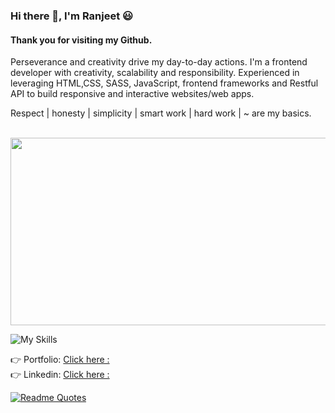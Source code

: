 ### Hi there 👋, I'm Ranjeet 😃
#### Thank you for visiting my Github.

Perseverance and creativity drive my day-to-day actions. I'm a frontend developer with creativity, scalability and responsibility. Experienced in leveraging HTML,CSS, SASS, JavaScript, frontend frameworks and Restful API to build responsive and interactive websites/web apps. 

Respect | honesty | simplicity | smart work | hard work | ~ are my basics.

<br>
  <img src="https://media.giphy.com/media/dWesBcTLavkZuG35MI/giphy.gif" style=" height: 300px; object-fit: fill;" width="600" height="auto"/>
<br>

![My Skills](https://skillicons.dev/icons?i=angular,vue,react,ts,js,html,jquery,materialui,scss,css,bootstrap,github,gitlab,vscode,webpack,nodejs,express,postgres,firebase,docker,npm,xd,figma)

<!-- :mechanical_arm: Skills:-  ✔Vue | ✔Reactjs | ✔Angular | ✔Hugo | ✔Html | ✔Css | ✔Sass | ✔TypeScript |  ✔Java Script | ✔JQuery | ✔Material-Ui | ✔Bootstrap | ✔Git/Bitbucket/Gitlab | ✔AdobeXd | ✔Vscode | ✔Parcel | ✔Webpack | -->
 
:point_right: Portfolio: [Click here :](https://ranjeet2311.github.io/upgraded/)  
:point_right: Linkedin: [Click here :](https://www.linkedin.com/in/ranjeet-kumar-23n19/)  

[![Readme Quotes](https://quotes-github-readme.vercel.app/api?type=horizontal)](https://github.com/Ranjeet2311/github-readme-quotes)

